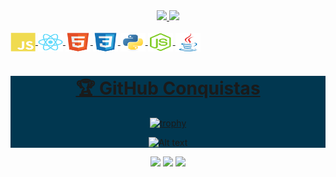 <div align="center">
  <a href="https://github.com/WILLRDNK">
  <img height="180em" src="https://github-readme-stats.vercel.app/api?username=WILLRDNK&show_icons=true&theme=dark&include_all_commits=true&count_private=true"/>
  <img height="180em" src="https://github-readme-stats.vercel.app/api/top-langs/?username=WILLRDNK&layout=compact&langs_count=7&theme=dark"/>
</div>
<div style="display: inline_block"><br>
  <img align="center" alt="will-Js" height="30" width="40" src="https://raw.githubusercontent.com/devicons/devicon/master/icons/javascript/javascript-plain.svg">
  <img align="center" alt="will-React" height="30" width="40" src="https://raw.githubusercontent.com/devicons/devicon/master/icons/react/react-original.svg">
  <img align="center" alt="will-HTML" height="30" width="40" src="https://raw.githubusercontent.com/devicons/devicon/master/icons/html5/html5-original.svg">
  <img align="center" alt="will-CSS" height="30" width="40" src="https://raw.githubusercontent.com/devicons/devicon/master/icons/css3/css3-original.svg">
  <img align="center" alt="will-Python" height="30" width="40" src="https://raw.githubusercontent.com/devicons/devicon/master/icons/python/python-original.svg">
  <img align="center" alt="will-Node" height="30" width="40" src="https://raw.githubusercontent.com/devicons/devicon/master/icons/nodejs/nodejs-original.svg">
  <img align="center" alt="will-Java" height="30" width="40" src="https://raw.githubusercontent.com/devicons/devicon/master/icons/java/java-original.svg">
 </div>
 
  <div align="center" style="background-color: #013750">

  <h1 align="center"> 🏆 GitHub Conquistas </h1>
    
[![trophy](https://github-profile-trophy.vercel.app/?username=WILLRDNK&theme=alduin&column=3)](https://github.com/ryo-ma/github-profile-trophy)

![Alt text](https://spotify-recently-played-readme.vercel.app/api?user=2167zmuuageqzf6qgqe3e7y7a&width=500)
 </div>
   
<div align="center"> 

  <a href="https://www.instagram.com/will_RDNK/" target="_blank"><img src="https://img.shields.io/badge/-Instagram-%23E4405F?style=for-the-badge&logo=instagram&logoColor=white" target="_blank"></a>
  <a href = "mailto:WRRodriguesR@gmail.com"><img src="https://img.shields.io/badge/-Gmail-%23333?style=for-the-badge&logo=gmail&logoColor=white" target="_blank"></a>
  <a href="https://www.linkedin.com/in/Willian-Rodrigues-RDNK"><img src="https://img.shields.io/badge/-LinkedIn-%230077B5?style=for-the-badge&logo=linkedin&logoColor=white" target="_blank"></a>
  
</div>  
  
